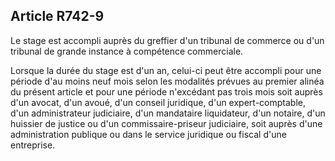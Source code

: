 Article R742-9
----
Le stage est accompli auprès du greffier d'un tribunal de commerce ou d'un
tribunal de grande instance à compétence commerciale.

Lorsque la durée du stage est d'un an, celui-ci peut être accompli pour une
période d'au moins neuf mois selon les modalités prévues au premier alinéa du
présent article et pour une période n'excédant pas trois mois soit auprès d'un
avocat, d'un avoué, d'un conseil juridique, d'un expert-comptable, d'un
administrateur judiciaire, d'un mandataire liquidateur, d'un notaire, d'un
huissier de justice ou d'un commissaire-priseur judiciaire, soit auprès d'une
administration publique ou dans le service juridique ou fiscal d'une entreprise.
